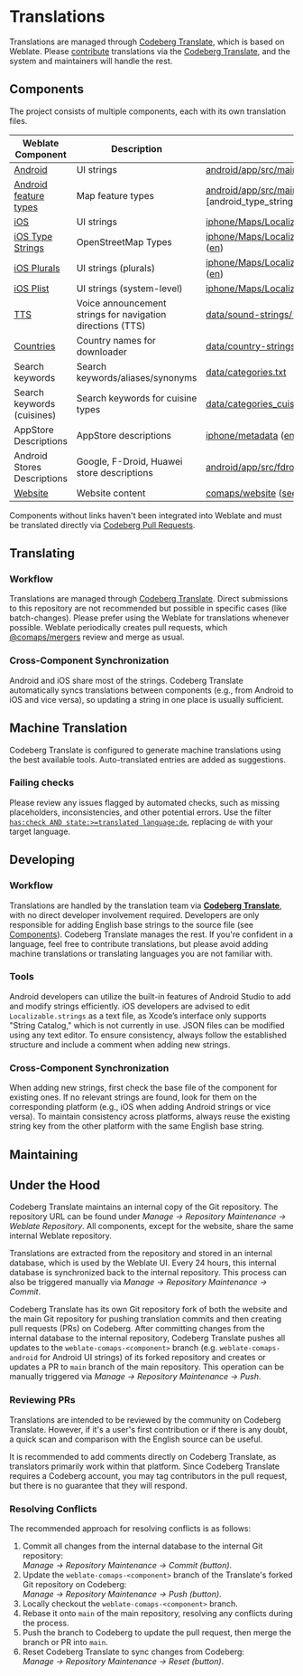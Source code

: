 # Translations

Translations are managed through [Codeberg Translate][codeberg_translate], which is based on Weblate. Please [contribute][contribute] translations via the [Codeberg Translate][codeberg_translate], and the system and maintainers will handle the rest.

## Components

The project consists of multiple components, each with its own translation files.

| Weblate Component                                   | Description                                                | Translation Files                                                                                        |
| --------------------------------------------------- | ---------------------------------------------------------- | -------------------------------------------------------------------------------------------------------- |
| [Android][android_weblate]                          | UI strings                                                 | [android/app/src/main/res/values\*/strings.xml][android_git] ([en][android_git_en])                      |
| [Android feature types][android_typestrings_weblate] | Map feature types                                        | [android/app/src/main/res/values\*/type_strings.xml][android_git] ([en][android_type_strings_git_en])    |
| [iOS][ios_weblate]                                  | UI strings                                                 | [iphone/Maps/LocalizedStrings/\*.lproj/Localizable.strings][ios_git] ([en][ios_git_en])                  |
| [iOS Type Strings][ios_typestrings_weblate]         | OpenStreetMap Types                                        | [iphone/Maps/LocalizedStrings/\*.lproj/LocalizableTypes.strings][ios_git] ([en][ios_typestrings_git_en]) |
| [iOS Plurals][ios_plurals_weblate]                  | UI strings (plurals)                                       | [iphone/Maps/LocalizedStrings/\*.lproj/Localizable.stringsdict][ios_git] ([en][ios_plurals_git_en])      |
| [iOS Plist][ios_plist_weblate]                      | UI strings (system-level)                                  | [iphone/Maps/LocalizedStrings/\*.lproj/InfoPlist.strings][ios_git] ([en][ios_plist_git_en])              |
| [TTS][tts_weblate]                                  | Voice announcement strings for navigation directions (TTS) | [data/sound-strings/\*.json][tts_git] ([en][tts_git_en])                                                 |
| [Countries][countries_weblate]                      | Country names for downloader                               | [data/country-strings/\*.json][countries_git] ([en][countries_git_en])                                   |
| Search keywords                                     | Search keywords/aliases/synonyms                           | [data/categories.txt][categories_git]                                                                    |
| Search keywords (cuisines)                          | Search keywords for cuisine types                          | [data/categories_cuisines.txt][categories_cuisines_git]                                                  |
| AppStore Descriptions                               | AppStore descriptions                                      | [iphone/metadata][appstore_git] ([en][appstore_git_en])                                                  |
| Android Stores Descriptions                                | Google, F-Droid, Huawei store descriptions                 | [android/app/src/fdroid/play][googleplay_git] ([en][googleplay_git_en])                                  |
| [Website][website_weblate]                          | Website content                                            | [comaps/website][website_git] ([see details][website_guide])                                        |

Components without links haven't been integrated into Weblate and must be translated directly via [Codeberg Pull Requests](CONTRIBUTING.md).

## Translating

### Workflow

Translations are managed through [Codeberg Translate][codeberg_translate]. Direct submissions to this repository are not recommended but possible in specific cases (like batch-changes). Please prefer using the Weblate for translations whenever possible. Weblate periodically creates pull requests, which [@comaps/mergers][mergers] review and merge as usual.

### Cross-Component Synchronization

Android and iOS share most of the strings. Codeberg Translate automatically syncs translations between components (e.g., from Android to iOS and vice versa), so updating a string in one place is usually sufficient.

## Machine Translation

Codeberg Translate is configured to generate machine translations using the best available tools. Auto-translated entries are added as suggestions.

### Failing checks

Please review any issues flagged by automated checks, such as missing placeholders, inconsistencies, and other potential errors. Use the filter [`has:check AND state:>=translated language:de`][failing_checks], replacing `de` with your target language.

## Developing

### Workflow

Translations are handled by the translation team via [**Codeberg Translate**][codeberg_translate], with no direct developer involvement required. Developers are only responsible for adding English base strings to the source file (see [Components](#components)). Codeberg Translate manages the rest. If you're confident in a language, feel free to contribute translations, but please avoid adding machine translations or translating languages you are not familiar with.

### Tools

Android developers can utilize the built-in features of Android Studio to add and modify strings efficiently. iOS developers are advised to edit `Localizable.strings` as a text file, as Xcode’s interface only supports "String Catalog," which is not currently in use. JSON files can be modified using any text editor. To ensure consistency, always follow the established structure and include a comment when adding new strings.

### Cross-Component Synchronization

When adding new strings, first check the base file of the component for existing ones. If no relevant strings are found, look for them on the corresponding platform (e.g., iOS when adding Android strings or vice versa). To maintain consistency across platforms, always reuse the existing string key from the other platform with the same English base string.

## Maintaining

## Under the Hood

Codeberg Translate maintains an internal copy of the Git repository. The repository URL can be found under _Manage → Repository Maintenance → Weblate Repository_. All components, except for the website, share the same internal Weblate repository.

Translations are extracted from the repository and stored in an internal database, which is used by the Weblate UI. Every 24 hours, this internal database is synchronized back to the internal repository. This process can also be triggered manually via _Manage → Repository Maintenance → Commit_.

Codeberg Translate has its own Git repository fork of both the website and the main Git repository for pushing translation commits and then creating pull requests (PRs) on Codeberg. After committing changes from the internal database to the internal repository, Codeberg Translate pushes all updates to the `weblate-comaps-<component>` branch (e.g. `weblate-comaps-android` for Android UI strings) of its forked repository and creates or updates a PR to `main` branch of the main repository. This operation can be manually triggered via _Manage → Repository Maintenance → Push_.

### Reviewing PRs

Translations are intended to be reviewed by the community on Codeberg Translate. However, if it's a user's first contribution or if there is any doubt, a quick scan and comparison with the English source can be useful.

It is recommended to add comments directly on Codeberg Translate, as translators primarily work within that platform. Since Codeberg Translate requires a Codeberg account, you may tag contributors in the pull request, but there is no guarantee that they will respond.

### Resolving Conflicts

The recommended approach for resolving conflicts is as follows:

1. Commit all changes from the internal database to the internal Git repository:  
   _Manage → Repository Maintenance → Commit (button)_.
2. Update the `weblate-comaps-<component>` branch of the Translate's forked Git repository on Codeberg:  
   _Manage → Repository Maintenance → Push (button)_.
3. Locally checkout the `weblate-comaps-<component>` branch.
4. Rebase it onto `main` of the main repository, resolving any conflicts during the process.
5. Push the branch to Codeberg to update the pull request, then merge the branch or PR into `main`.
6. Reset Codeberg Translate to sync changes from Codeberg:  
   _Manage → Repository Maintenance → Reset (button)_.

[codeberg_translate]: https://translate.codeberg.org/projects/comaps/
[contribute]: https://docs.weblate.org/en/latest/workflows.html
[android_weblate]: https://translate.codeberg.org/projects/comaps/android/
[android_git]: https://codeberg.org/comaps/comaps/src/branch/main/android/app/src/main/res
[android_git_en]: https://codeberg.org/comaps/comaps/src/branch/main/android/app/src/main/res/values/strings.xml
[android_typestrings_weblate]: https://translate.codeberg.org/projects/comaps/android-typestrings/
[android_typestrings_git_en]: https://codeberg.org/comaps/comaps/src/branch/main/android/app/src/main/res/values/types_strings.xml
[countries_weblate]: https://translate.codeberg.org/projects/comaps/countries/
[countries_git]: https://codeberg.org/comaps/comaps/src/branch/main/data/countries-strings
[countries_git_en]: https://codeberg.org/comaps/comaps/src/branch/main/data/countries-strings/en.json/localize.json
[ios_weblate]: https://translate.codeberg.org/projects/comaps/ios/
[ios_git]: https://codeberg.org/comaps/comaps/src/branch/main/iphone/Maps/LocalizedStrings/
[ios_git_en]: https://codeberg.org/comaps/comaps/src/branch/main/iphone/Maps/LocalizedStrings/en.lproj/Localizable.strings
[ios_plist_weblate]: https://translate.codeberg.org/projects/comaps/ios-plist/
[ios_plist_git_en]: https://codeberg.org/comaps/comaps/src/branch/main/iphone/Maps/LocalizedStrings/en.lproj/InfoPlist.strings
[ios_typestrings_weblate]: https://translate.codeberg.org/projects/comaps/ios-typestrings/
[ios_typestrings_git_en]: https://codeberg.org/comaps/comaps/src/branch/main/iphone/Maps/LocalizedStrings/en.lproj/LocalizableTypes.strings
[ios_plurals_weblate]: https://translate.codeberg.org/projects/comaps/ios-plurals/
[ios_plurals_git_en]: https://codeberg.org/comaps/comaps/src/branch/main/iphone/Maps/LocalizedStrings/en.lproj/Localizable.stringsdict
[tts_weblate]: https://translate.codeberg.org/projects/comaps/tts/
[tts_git]: https://codeberg.org/comaps/comaps/src/branch/main/data/sound-strings
[tts_git_en]: https://codeberg.org/comaps/comaps/src/branch/main/data/sound-strings/en.json/localize.json
[categories_git]: https://codeberg.org/comaps/comaps/src/branch/main/data/categories.txt
[categories_cuisines_git]:https://codeberg.org/comaps/comaps/src/branch/main/data/categories_cuisines.txt
[website_weblate]: https://translate.codeberg.org/projects/comaps/website/
[website_git]: https://codeberg.org/comaps/website/
[website_guide]: https://codeberg.org/comaps/website/src/branch/main/TRANSLATIONS.md
[appstore_git]: https://codeberg.org/comaps/comaps/src/branch/main/iphone/metadata
[appstore_git_en]: https://codeberg.org/comaps/comaps/src/branch/main/iphone/metadata/en-US
[googleplay_git]: https://codeberg.org/comaps/comaps/src/branch/main/android/app/src/fdroid/play
[googleplay_git_en]: https://codeberg.org/comaps/comaps/src/branch/main/android/app/src/fdroid/play/listings/en-US
[mergers]: https://codeberg.org/org/comaps/teams
[failing_checks]: https://translate.codeberg.org/search/comaps/?q=has%3Acheck+AND+state%3A%3E%3Dtranslated+language%3Aru&sort_by=target&checksum=
